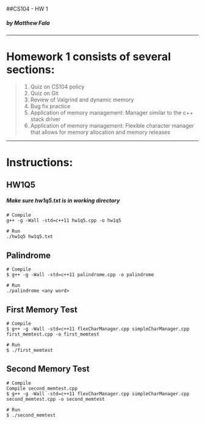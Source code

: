 ##CS104 - HW 1
##### by Matthew Fala
_________

# Homework 1 consists of several sections:

> 1) Quiz on CS104 policy
> 2) Quiz on Git
> 3) Review of Valgrind and dynamic memory
> 4) Bug fix practice
> 4) Application of memory management: Manager similar to the c++ stack driver
> 5) Application of memory management: Flexible character manager that allows for memory allocation and memory releases

_________


# Instructions:

## HW1Q5
##### Make sure hw1q5.txt is in working directory
```
# Compile
g++ -g -Wall -std=c++11 hw1q5.cpp -o hw1q5

# Run
./hw1q5 hw1q5.txt
```

## Palindrome
```
# Compile
$ g++ -g -Wall -std=c++11 palindrome.cpp -o palindrome

# Run
./palindrome <any word>
```

## First Memory Test
```
# Compile
$ g++ -g -Wall -std=c++11 flexCharManager.cpp simpleCharManager.cpp first_memtest.cpp -o first_memtest

# Run
$ ./first_memtest
```

## Second Memory Test
```
# Compile
Compile second_memtest.cpp
$ g++ -g -Wall -std=c++11 flexCharManager.cpp simpleCharManager.cpp second_memtest.cpp -o second_memtest

# Run
$ ./second_memtest
```

